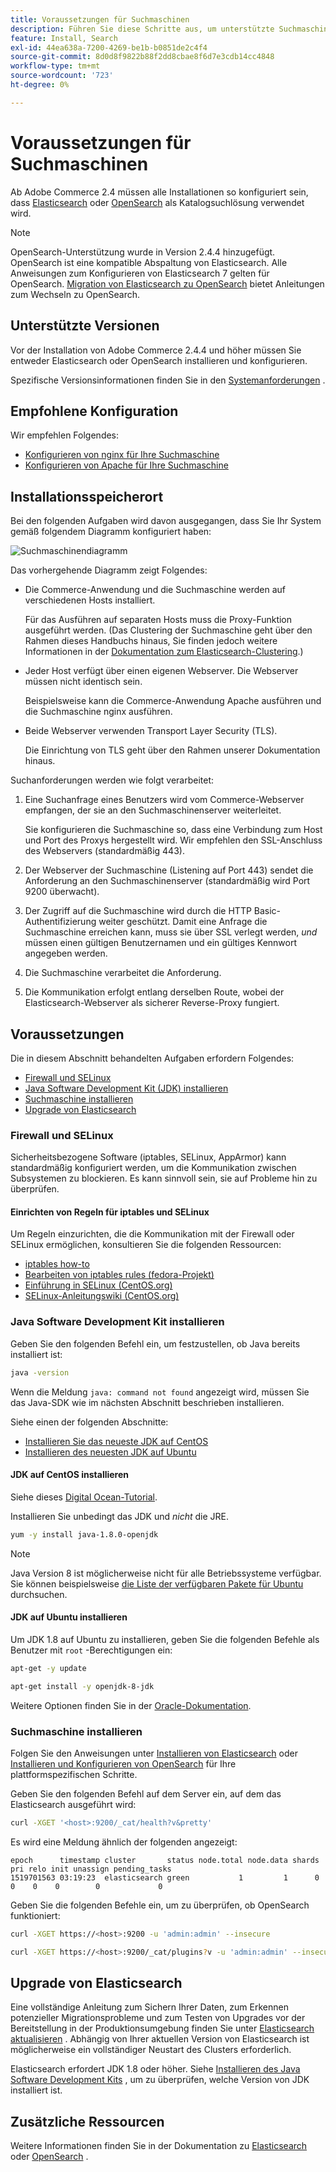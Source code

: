 ```yaml
---
title: Voraussetzungen für Suchmaschinen
description: Führen Sie diese Schritte aus, um unterstützte Suchmaschinensoftware für lokale Installationen von Adobe Commerce zu installieren und zu konfigurieren.
feature: Install, Search
exl-id: 44ea638a-7200-4269-be1b-b0851de2c4f4
source-git-commit: 8d0d8f9822b88f2dd8cbae8f6d7e3cdb14cc4848
workflow-type: tm+mt
source-wordcount: '723'
ht-degree: 0%

---
```


# Voraussetzungen für Suchmaschinen

Ab Adobe Commerce 2.4 müssen alle Installationen so konfiguriert sein, dass [Elasticsearch](https://www.elastic.co) oder [OpenSearch](https://opensearch.org/) als Katalogsuchlösung verwendet wird.

>[!NOTE]
>
>OpenSearch-Unterstützung wurde in Version 2.4.4 hinzugefügt. OpenSearch ist eine kompatible Abspaltung von Elasticsearch. Alle Anweisungen zum Konfigurieren von Elasticsearch 7 gelten für OpenSearch. [Migration von Elasticsearch zu OpenSearch](../../../upgrade/prepare/opensearch-migration.md) bietet Anleitungen zum Wechseln zu OpenSearch.

## Unterstützte Versionen

Vor der Installation von Adobe Commerce 2.4.4 und höher müssen Sie entweder Elasticsearch oder OpenSearch installieren und konfigurieren.

Spezifische Versionsinformationen finden Sie in den [Systemanforderungen](../../system-requirements.md) .

## Empfohlene Konfiguration

Wir empfehlen Folgendes:

* [Konfigurieren von nginx für Ihre Suchmaschine](configure-nginx.md)
* [Konfigurieren von Apache für Ihre Suchmaschine](configure-apache.md)

## Installationsspeicherort

Bei den folgenden Aufgaben wird davon ausgegangen, dass Sie Ihr System gemäß folgendem Diagramm konfiguriert haben:

![Suchmaschinendiagramm](../../../assets/installation/search-engine-config.svg)

Das vorhergehende Diagramm zeigt Folgendes:

* Die Commerce-Anwendung und die Suchmaschine werden auf verschiedenen Hosts installiert.

  Für das Ausführen auf separaten Hosts muss die Proxy-Funktion ausgeführt werden. (Das Clustering der Suchmaschine geht über den Rahmen dieses Handbuchs hinaus, Sie finden jedoch weitere Informationen in der [Dokumentation zum Elasticsearch-Clustering](https://www.elastic.co/guide/en/elasticsearch/guide/current/distributed-cluster.html).)

* Jeder Host verfügt über einen eigenen Webserver. Die Webserver müssen nicht identisch sein.

  Beispielsweise kann die Commerce-Anwendung Apache ausführen und die Suchmaschine nginx ausführen.

* Beide Webserver verwenden Transport Layer Security (TLS).

  Die Einrichtung von TLS geht über den Rahmen unserer Dokumentation hinaus.

Suchanforderungen werden wie folgt verarbeitet:

1. Eine Suchanfrage eines Benutzers wird vom Commerce-Webserver empfangen, der sie an den Suchmaschinenserver weiterleitet.

   Sie konfigurieren die Suchmaschine so, dass eine Verbindung zum Host und Port des Proxys hergestellt wird. Wir empfehlen den SSL-Anschluss des Webservers (standardmäßig 443).

1. Der Webserver der Suchmaschine (Listening auf Port 443) sendet die Anforderung an den Suchmaschinenserver (standardmäßig wird Port 9200 überwacht).

1. Der Zugriff auf die Suchmaschine wird durch die HTTP Basic-Authentifizierung weiter geschützt. Damit eine Anfrage die Suchmaschine erreichen kann, muss sie über SSL verlegt werden, *und* müssen einen gültigen Benutzernamen und ein gültiges Kennwort angegeben werden.

1. Die Suchmaschine verarbeitet die Anforderung.

1. Die Kommunikation erfolgt entlang derselben Route, wobei der Elasticsearch-Webserver als sicherer Reverse-Proxy fungiert.

## Voraussetzungen

Die in diesem Abschnitt behandelten Aufgaben erfordern Folgendes:

* [Firewall und SELinux](#firewall-and-selinux)
* [Java Software Development Kit (JDK) installieren](#install-the-java-software-development-kit)
* [Suchmaschine installieren](#install-the-search-engine)
* [Upgrade von Elasticsearch](#upgrading-elasticsearch)

### Firewall und SELinux

Sicherheitsbezogene Software (iptables, SELinux, AppArmor) kann standardmäßig konfiguriert werden, um die Kommunikation zwischen Subsystemen zu blockieren. Es kann sinnvoll sein, sie auf Probleme hin zu überprüfen.

#### Einrichten von Regeln für iptables und SELinux

Um Regeln einzurichten, die die Kommunikation mit der Firewall oder SELinux ermöglichen, konsultieren Sie die folgenden Ressourcen:

* [iptables how-to](https://help.ubuntu.com/community/IptablesHowTo)
* [Bearbeiten von iptables rules (fedora-Projekt)](https://fedoraproject.org/wiki/How_to_edit_iptables_rules)
* [Einführung in SELinux (CentOS.org)](https://www.centos.org)
* [SELinux-Anleitungswiki (CentOS.org)](https://wiki.centos.org/HowTos/SELinux)

### Java Software Development Kit installieren

Geben Sie den folgenden Befehl ein, um festzustellen, ob Java bereits installiert ist:

```bash
java -version
```

Wenn die Meldung `java: command not found` angezeigt wird, müssen Sie das Java-SDK wie im nächsten Abschnitt beschrieben installieren.

Siehe einen der folgenden Abschnitte:

* [Installieren Sie das neueste JDK auf CentOS](#install-the-jdk-on-centos)
* [Installieren des neuesten JDK auf Ubuntu](#install-the-jdk-on-ubuntu)

#### JDK auf CentOS installieren

Siehe dieses [Digital Ocean-Tutorial](https://www.digitalocean.com/community/tutorials/how-to-install-java-on-centos-and-fedora#install-oracle-java-8).

Installieren Sie unbedingt das JDK und *nicht* die JRE.

```bash
yum -y install java-1.8.0-openjdk
```

>[!NOTE]
>
>Java Version 8 ist möglicherweise nicht für alle Betriebssysteme verfügbar. Sie können beispielsweise [die Liste der verfügbaren Pakete für Ubuntu](https://packages.ubuntu.com/) durchsuchen.

#### JDK auf Ubuntu installieren

Um JDK 1.8 auf Ubuntu zu installieren, geben Sie die folgenden Befehle als Benutzer mit `root` -Berechtigungen ein:

```bash
apt-get -y update
```

```bash
apt-get install -y openjdk-8-jdk
```

Weitere Optionen finden Sie in der [Oracle-Dokumentation](https://docs.oracle.com/javase/8/docs/technotes/guides/install/install_overview.html).

### Suchmaschine installieren

Folgen Sie den Anweisungen unter [Installieren von Elasticsearch](https://www.elastic.co/guide/en/elasticsearch/reference/current/install-elasticsearch.html) oder [Installieren und Konfigurieren von OpenSearch](https://opensearch.org/docs/latest/opensearch/install/index/) für Ihre plattformspezifischen Schritte.

Geben Sie den folgenden Befehl auf dem Server ein, auf dem das Elasticsearch ausgeführt wird:

```bash
curl -XGET '<host>:9200/_cat/health?v&pretty'
```

Es wird eine Meldung ähnlich der folgenden angezeigt:

```terminal
epoch      timestamp cluster       status node.total node.data shards pri relo init unassign pending_tasks
1519701563 03:19:23  elasticsearch green           1         1      0   0    0    0        0             0
```

Geben Sie die folgenden Befehle ein, um zu überprüfen, ob OpenSearch funktioniert:

```bash
curl -XGET https://<host>:9200 -u 'admin:admin' --insecure
```

```bash
curl -XGET https://<host>:9200/_cat/plugins?v -u 'admin:admin' --insecure
```

## Upgrade von Elasticsearch

Eine vollständige Anleitung zum Sichern Ihrer Daten, zum Erkennen potenzieller Migrationsprobleme und zum Testen von Upgrades vor der Bereitstellung in der Produktionsumgebung finden Sie unter [Elasticsearch aktualisieren](https://www.elastic.co/guide/en/elasticsearch/reference/current/setup-upgrade.html) . Abhängig von Ihrer aktuellen Version von Elasticsearch ist möglicherweise ein vollständiger Neustart des Clusters erforderlich.

Elasticsearch erfordert JDK 1.8 oder höher. Siehe [Installieren des Java Software Development Kits](#install-the-java-software-development-kit) , um zu überprüfen, welche Version von JDK installiert ist.

## Zusätzliche Ressourcen

Weitere Informationen finden Sie in der Dokumentation zu [Elasticsearch](https://www.elastic.co/guide/en/elasticsearch/reference/current/index.html) oder [OpenSearch](https://opensearch.org/docs/latest/) .
